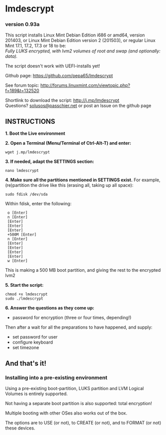 
# lmdescrypt
### version 0.93a

This script installs Linux Mint Debian Edition i686 or amd64, version 201403,
or Linux Mint Debian Edition version 2 (201503),
or regular Linux Mint 17.1, 17.2, 17.3 or 18 to be:<br>
*Fully LUKS encrypted, with lvm2 volumes of root and swap (and optionally: data).*

The script doesn't work with UEFI-installs yet!

Github page: https://github.com/pepa65/lmdescrypt

See forum topic: http://forums.linuxmint.com/viewtopic.php?f=189&t=132520

Shortlink to download the script: http://j.mp/lmdescrypt<br>
Questions?  solusos@passchier.net or post an Issue on the github page

## INSTRUCTIONS

**1. Boot the Live environment**

**2. Open a Terminal (Menu/Terminal of Ctrl-Alt-T) and enter:**

```
wget j.mp/lmdescrypt
```

**3. If needed, adapt the SETTINGS section:**

```
nano lmdescrypt
```

**4. Make sure all the partitions mentioned in SETTINGS exist.**
For example, (re)partition the drive like this
(erasing all, taking up all space):

```
sudo fdisk /dev/sda
```

Within fdisk, enter the following:
```
 o [Enter]
 n [Enter]
 [Enter]
 [Enter]
 [Enter]
 +500M [Enter]
 n [Enter]
 [Enter]
 [Enter]
 [Enter]
 [Enter]
 w [Enter]
```
This is making a 500 MB boot partition, and giving the rest to the encrypted lvm2

**5. Start the script:**

```
chmod +x lmdescrypt
sudo ./lmdescrypt
```

**6. Answer the questions as they come up:**
* password for encryption (three or four times, depending!)

Then after a wait for all the preparations to have happened, and supply:
* set password for user
* configure keyboard
* set timezone

## And that's it!

### Installing into a pre-existing environment

Using a pre-existing boot-partition, LUKS partition and LVM Logical Volumes is entirely supported.

Not having a separate boot partition is also supported: total encryption!

Multiple booting with other OSes also works out of the box.

The options are to USE (or not), to CREATE (or not), and to FORMAT (or not) these devices.

